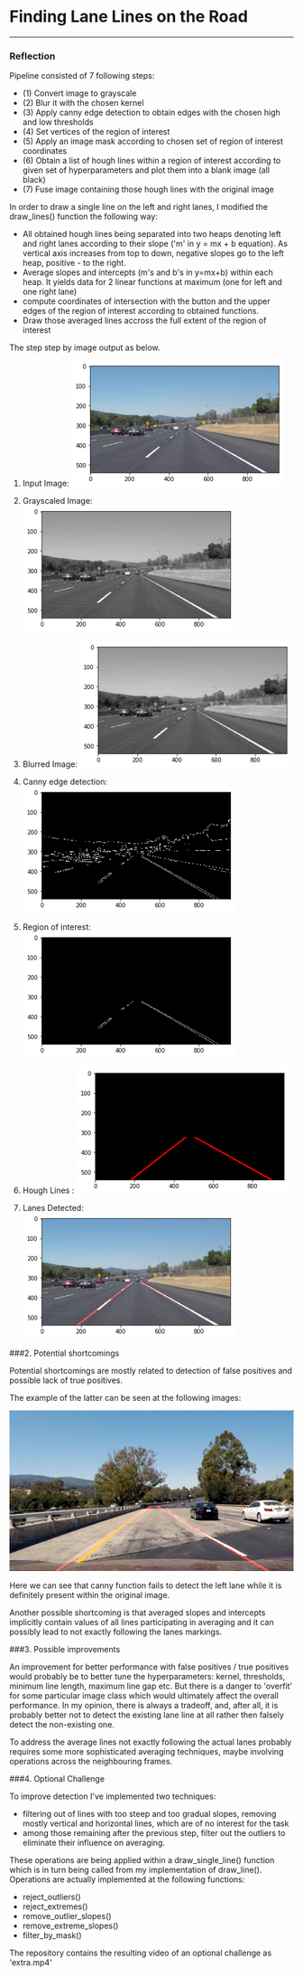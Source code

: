 # **Finding Lane Lines on the Road** 

----
[//]: # (Image References)

[input_image]: ./examples/1.png "Input image"
[grayscale]: ./examples/2.png "Grayscaled image"
[gaussian_blur]: ./examples/3.png "Gaussian blurred image"
[canny_edge]: ./examples/4.png "Canny edge detection"
[roi]: ./examples/5.png "Set region of interest"
[hough_lines]: ./examples/6.png "Hough lines"
[final_image]: ./examples/7.png "Lanes detected"
[not_working]: ./examples/not_working_output.jpg "Left lane not detected properly"

### Reflection

Pipeline consisted of 7 following steps:
* (1) Convert image to grayscale
* (2) Blur it with the chosen kernel
* (3) Apply canny edge detection to obtain edges with the chosen high and low thresholds
* (4) Set vertices of the region of interest
* (5) Apply an image mask according to chosen set of region of interest coordinates
* (6) Obtain a list of hough lines within a region of interest according to given set of hyperparameters and plot them into a blank image (all black)
* (7) Fuse image containing those hough lines with the original image

In order to draw a single line on the left and right lanes, I modified the draw_lines() function the following way:

* All obtained hough lines being separated into two heaps denoting left and right lanes according to their slope ('m' in y = mx + b equation). As vertical axis increases from top to down, negative slopes go to the left heap, positive - to the right.
* Average slopes and intercepts (m's and b's in y=mx+b) within each heap. It yields data for 2 linear functions at maximum (one for left and one right lane)
* compute coordinates of intersection with the button and the upper edges of the region of interest according to obtained functions.
* Draw those averaged lines accross the full extent of the region of interest

The step step by image output as below.
1. Input Image: 
![alt text][input_image]

2. Grayscaled Image: 
![alt text][grayscale]

3. Blurred Image: 
![alt text][gaussian_blur]

4. Canny edge detection: 
![alt text][canny_edge]

5. Region of interest: 
![alt text][roi]

6. Hough Lines : 
![alt text][hough_lines]

7. Lanes Detected: 
![alt text][final_image]

###2. Potential shortcomings

Potential shortcomings are mostly related to detection of false positives and possible lack of true positives.

The example of the latter can be seen at the following images:

![alt text][not_working]

Here we can see that canny function fails to detect the left lane while it is definitely present within the original image.

Another possible shortcoming is that averaged slopes and intercepts implicitly contain values of all lines participating in averaging and it can possibly lead to not exactly following the lanes markings.

###3. Possible improvements

An improvement for better performance with false positives / true positives would probably be to better tune the hyperparameters: kernel, thresholds, minimum line length, maximum line gap etc. But there is a danger to 'overfit' for some particular image class which would ultimately affect the overall performance.
In my opinion, there is always a tradeoff, and, after all, it is probably better not to detect the existing lane line at all rather then falsely detect the non-existing one.

To address the average lines not exactly following the actual lanes probably requires some more sophisticated averaging techniques, maybe involving operations across the neighbouring frames.

###4. Optional Challenge

To improve detection I've implemented two techniques:

* filtering out of lines with too steep and too gradual slopes, removing mostly vertical and horizontal lines, which are of no interest for the task
* among those remaining after the previous step, filter out the outliers to eliminate their influence on averaging.

These operations are being applied within a draw_single_line() function which is in turn being called from my implementation of draw_line(). Operations are actually implemented at the following functions:

* reject_outliers()
* reject_extremes()
* remove_outlier_slopes()
* remove_extreme_slopes()
* filter_by_mask()

The repository contains the resulting video of an optional challenge as 'extra.mp4'
